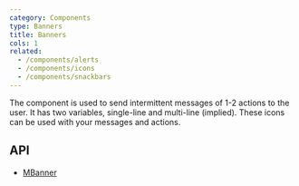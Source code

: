 ```yaml
---
category: Components
type: Banners
title: Banners
cols: 1
related:
  - /components/alerts
  - /components/icons
  - /components/snackbars
---
```


The component is used to send intermittent messages of 1-2 actions to the user. It has two variables, single-line and multi-line (implied). These icons can be used with your messages and actions.

## API

- [MBanner](/api/MBanner)

